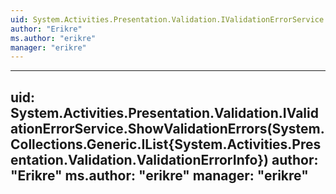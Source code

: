 ```yaml
---
uid: System.Activities.Presentation.Validation.IValidationErrorService
author: "Erikre"
ms.author: "erikre"
manager: "erikre"
---
```


---
uid: System.Activities.Presentation.Validation.IValidationErrorService.ShowValidationErrors(System.Collections.Generic.IList{System.Activities.Presentation.Validation.ValidationErrorInfo})
author: "Erikre"
ms.author: "erikre"
manager: "erikre"
---
